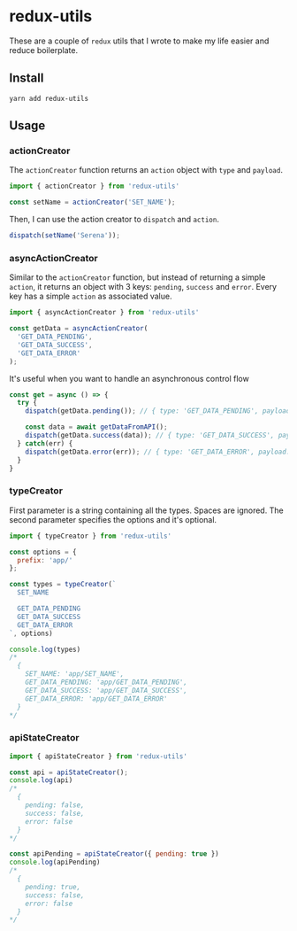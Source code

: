 # redux-utils

These are a couple of `redux` utils that I wrote to make my life easier and reduce boilerplate.

## Install
```
yarn add redux-utils
```

## Usage
### actionCreator
The `actionCreator` function returns an `action` object with `type` and `payload`.
```js
import { actionCreator } from 'redux-utils'

const setName = actionCreator('SET_NAME');
```

Then, I can use the action creator to `dispatch` and `action`.
```js
dispatch(setName('Serena'));
```

### asyncActionCreator
Similar to the `actionCreator` function, but instead of returning a simple `action`, it returns an object with 3 keys: `pending`, `success` and `error`.
Every key has a simple `action` as associated value.
```js
import { asyncActionCreator } from 'redux-utils'

const getData = asyncActionCreator(
  'GET_DATA_PENDING',
  'GET_DATA_SUCCESS',
  'GET_DATA_ERROR'
);
```
It's useful when you want to handle an asynchronous control flow
```js
const get = async () => {
  try {
    dispatch(getData.pending()); // { type: 'GET_DATA_PENDING', payload: {} }

    const data = await getDataFromAPI();
    dispatch(getData.success(data)); // { type: 'GET_DATA_SUCCESS', payload: data }
  } catch(err) {
    dispatch(getData.error(err)); // { type: 'GET_DATA_ERROR', payload: data }
  }
}
```

### typeCreator
First parameter is a string containing all the types. Spaces are ignored.
The second parameter specifies the options and it's optional.
```js
import { typeCreator } from 'redux-utils'

const options = {
  prefix: 'app/'
};

const types = typeCreator(`
  SET_NAME

  GET_DATA_PENDING
  GET_DATA_SUCCESS
  GET_DATA_ERROR
`, options)

console.log(types)
/*
  {
    SET_NAME: 'app/SET_NAME',
    GET_DATA_PENDING: 'app/GET_DATA_PENDING',
    GET_DATA_SUCCESS: 'app/GET_DATA_SUCCESS',
    GET_DATA_ERROR: 'app/GET_DATA_ERROR'
  }
*/
```

### apiStateCreator
```js
import { apiStateCreator } from 'redux-utils'

const api = apiStateCreator();
console.log(api)
/*
  {
    pending: false,
    success: false,
    error: false
  }
*/

const apiPending = apiStateCreator({ pending: true })
console.log(apiPending)
/*
  {
    pending: true,
    success: false,
    error: false
  }
*/
```
